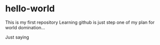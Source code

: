 # hello-world
This is my first repository
Learning github is just step one of my plan for world domination...


Just saying
